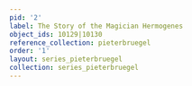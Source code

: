 ```yaml
---
pid: '2'
label: The Story of the Magician Hermogenes
object_ids: 10129|10130
reference_collection: pieterbruegel
order: '1'
layout: series_pieterbruegel
collection: series_pieterbruegel
---
```

